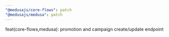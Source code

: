 ```yaml
---
"@medusajs/core-flows": patch
"@medusajs/medusa": patch
---
```


feat(core-flows,medusa): promotion and campaign create/update endpoint
